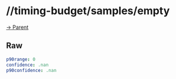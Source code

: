 
# //timing-budget/samples/empty

[→ Parent](../..)


## Raw


```yaml
p90range: 0
confidence: .nan
p90confidence: .nan

```

